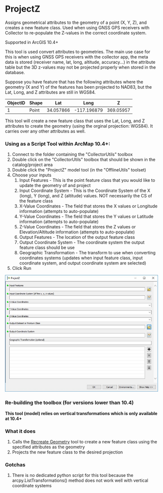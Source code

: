 # ProjectZ
Assigns geometrical attributes to the geometry of a point (X, Y, Z), and creates a new feature class. Used when using GNSS GPS receivers with Collector to re-populate the Z-values in the correct coordinate system.

Supported in ArcGIS 10.4+

This tool is used convert attributes to geometries. The main use case for this is when using GNSS GPS receivers with the collector app, the meta data is stored (receiver name, lat, long, altitude, accuracy...) in the attribute table but the 3D z-values may not be projected properly when stored in the database. 

Suppose you have feature that has the following attributes where the geometry (X and Y) of the features has been projected to NAD83, but the Lat, Long, and Z attributes are still in WGS84. 

| ObjectID | Shape   | Lat       | Long        | Z         |
|----------|---------|-----------|-------------|-----------|
| 1        | Point | 34.057866 | -117.196879 | 369.05957 |

This tool will create a new feature class that uses the Lat, Long, and Z attributes to create the geometry (using the orginal projection: WGS84). It carries over any other attributes as well.

### Using as a Script Tool within ArcMap 10.4+:

1. Connect to the folder containing the "CollectorUtils" toolbox
2. Double click on the "CollectorUtils" toolbox that should be shown in the catalog/project area
3. Double click the "ProjectZ" model tool (in the "OfflineUtils" toolset)
4. Choose your inputs
    1. Input Features - This is the point feature class that you would like to update the geometry of and project
    2. Input Coordinate System - This is the Coordinate System of the X (long), Y (long), and Z (altitude) values. NOT necessarily the CS of the feature class
    3. X-Value Coordinates - The field that stores the X values or Longitude information (attempts to auto-populate)
    4. Y-Value Coordinates - The field that stores the Y values or Latitude information (attempts to auto-populate)
    5. Z-Value Coordinates - The field that stores the Z values or Elevation/Altitude information (attempts to auto-populate)
    6. Output Features - The location of the output feature class
    7. Output Coordinate System - The coordinate system the output feature class should be use
    8. Geographic Transformation - The transform to use when converting coordinates systems (updates when input feature class, input coordinate system, and output coordinate system are selected)
5. Click Run

![Alt text](images/ProjectZ_interface.JPG "Interface")

### Re-building the toolbox (for versions lower than 10.4)

**This tool (model) relies on vertical transformations which is only available at 10.4+** 

### What it does
1. Calls the [Recreate Geometry](recreate_geometry.md) tool to create a new feature class using the specified attributes as the geometry
2. Projects the new feature class to the desired projection

### Gotchas
1. There is no dedicated python script for this tool because the arcpy.ListTransformations() method does not work well with vertical coordinate systems
